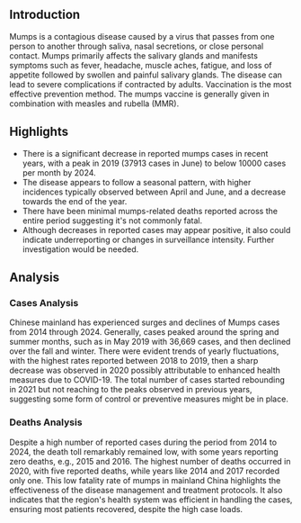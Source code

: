 ## Introduction

Mumps is a contagious disease caused by a virus that passes from one person to another through saliva, nasal secretions, or close personal contact. Mumps primarily affects the salivary glands and manifests symptoms such as fever, headache, muscle aches, fatigue, and loss of appetite followed by swollen and painful salivary glands. The disease can lead to severe complications if contracted by adults. Vaccination is the most effective prevention method. The mumps vaccine is generally given in combination with measles and rubella (MMR).

## Highlights

- There is a significant decrease in reported mumps cases in recent years, with a peak in 2019 (37913 cases in June) to below 10000 cases per month by 2024.<br/>
- The disease appears to follow a seasonal pattern, with higher incidences typically observed between April and June, and a decrease towards the end of the year.<br/>
- There have been minimal mumps-related deaths reported across the entire period suggesting it's not commonly fatal.<br/>
- Although decreases in reported cases may appear positive, it also could indicate underreporting or changes in surveillance intensity. Further investigation would be needed.

## Analysis

### Cases Analysis
Chinese mainland has experienced surges and declines of Mumps cases from 2014 through 2024. Generally, cases peaked around the spring and summer months, such as in May 2019 with 36,669 cases, and then declined over the fall and winter. There were evident trends of yearly fluctuations, with the highest rates reported between 2018 to 2019, then a sharp decrease was observed in 2020 possibly attributable to enhanced health measures due to COVID-19. The total number of cases started rebounding in 2021 but not reaching to the peaks observed in previous years, suggesting some form of control or preventive measures might be in place.

### Deaths Analysis
Despite a high number of reported cases during the period from 2014 to 2024, the death toll remarkably remained low, with some years reporting zero deaths, e.g., 2015 and 2016. The highest number of deaths occurred in 2020, with five reported deaths, while years like 2014 and 2017 recorded only one. This low fatality rate of mumps in mainland China highlights the effectiveness of the disease management and treatment protocols. It also indicates that the region's health system was efficient in handling the cases, ensuring most patients recovered, despite the high case loads.
